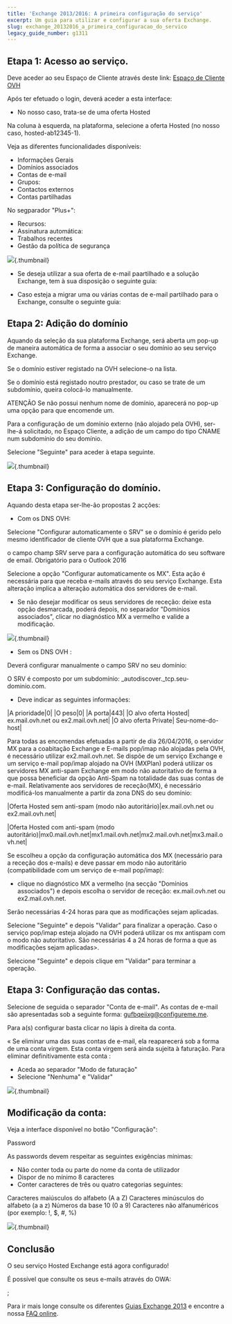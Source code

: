```yaml
---
title: 'Exchange 2013/2016: A primeira configuração do serviço'
excerpt: Um guia para utilizar e configurar a sua oferta Exchange.
slug: exchange_20132016_a_primeira_configuracao_do_servico
legacy_guide_number: g1311
---
```



## Etapa 1: Acesso ao serviço.
Deve aceder ao seu Espaço de Cliente através deste link: [Espaço de Cliente OVH](https://www.ovh.com/manager/web/login.html)

Após ter efetuado o login, deverá aceder a esta interface:

* No nosso caso, trata-se de uma oferta Hosted

Na coluna à esquerda, na plataforma, selecione a oferta Hosted (no nosso caso, hosted-ab12345-1).

Veja as diferentes funcionalidades disponíveis:


- Informações Gerais
- Domínios associados
- Contas de e-mail
- Grupos: []({legacy}1258)
- Contactos externos
- Contas partilhadas


No segparador "Plus+":


- Recursos: []({legacy}1325)
- Assinatura automática: []({legacy}1330)
- Trabalhos recentes
- Gestão da política de segurança



![](images/img_3840.jpg){.thumbnail}

- Se deseja utilizar a sua oferta de e-mail paartilhado e a solução Exchange, tem à sua disposição o seguinte guia:

[]({legacy}1221)

- Caso esteja a migrar uma ou várias contas de e-mail partilhado para o Exchange, consulte o seguinte guia:

[]({legacy}2089)



## Etapa 2: Adição do domínio
Aquando da seleção da sua plataforma Exchange, será aberta um pop-up de maneira automática de forma a associar o seu domínio ao seu serviço Exchange.

Se o domínio estiver registado na OVH selecione-o na lista.

Se o domínio está registado noutro prestador, ou caso se trate de um subdomínio, queira colocá-lo manualmente.

ATENÇÃO
Se não possui nenhum nome de domínio, aparecerá no pop-up uma opção para que encomende um.

Para a configuração de um domínio externo (não alojado pela OVH), ser-lhe-á solicitado, no Espaço Cliente, a adição de um campo do tipo CNAME num subdomínio do seu domínio.

[]({legacy}1519)

Selecione "Seguinte" para aceder à etapa seguinte.

![](images/img_3842.jpg){.thumbnail}


## Etapa 3: Configuração do domínio.
Aquando desta etapa ser-lhe-ão propostas 2 acções:


- Com os DNS OVH:


Selecione "Configurar automaticamente o SRV" se o domínio é gerido pelo mesmo identificador de cliente OVH que a sua plataforma Exchange.

o campo champ SRV serve para a configuração automática do seu software de email. Obrigatório para o Outlook 2016

Selecione a opção "Configurar automaticamente os MX". Esta ação é necessária para que receba e-mails através do seu serviço Exchange. Esta alteração implica a alteração automática dos servidores de e-mail.


- Se não desejar modificar os seus servidores de receção: deixe esta opção desmarcada, poderá depois, no separador "Domínios associados", clicar no diagnóstico MX a vermelho e valide a modificação.



![](images/img_3843.jpg){.thumbnail}

- Sem os DNS OVH :


Deverá configurar manualmente o campo SRV no seu domínio:

O SRV é composto por um subdomínio: _autodiscover._tcp.seu-dominio.com.


- Deve indicar as seguintes informações:


|A prioridade|0|
|O peso|0|
|A porta|443|
|O alvo oferta Hosted| ex.mail.ovh.net ou ex2.mail.ovh.net|
|O alvo oferta Private| Seu-nome-do-host|


Para todas as encomendas efetuadas a partir de dia 26/04/2016, o servidor MX para a coabitação Exchange e E-mails pop/imap não alojadas pela OVH, é necessário utilizar ex2.mail.ovh.net.
Se dispõe de um serviço Exchange e um serviço e-mail pop/imap alojado na OVH (MXPlan) poderá utilizar os servidores MX anti-spam Exchange em modo não autoritativo de forma a que possa beneficiar da opção Anti-Spam na totalidade das suas contas de e-mail.
Relativamente aos servidores de receção(MX), é necessário modificá-los manualmente a partir da zona DNS do seu domínio: 

|Oferta Hosted sem anti-spam (modo não autoritário)|ex.mail.ovh.net ou ex2.mail.ovh.net|


|Oferta Hosted com anti-spam (modo autoritário)|mx0.mail.ovh.net|mx1.mail.ovh.net|mx2.mail.ovh.net|mx3.mail.ovh.net|

Se escolheu a opção da configuração automática dos MX (necessário para a receção dos e-mails) e deve passar em modo não autoritário (compatibilidade com um serviço de e-mail pop/imap):


- clique no diagnóstico MX a vermelho (na secção "Domínios associados") e depois escolha o servidor de receção: ex.mail.ovh.net ou ex2.mail.ovh.net.

Serão necessárias 4-24 horas para que as modificações sejam aplicadas.


Selecione "Seguinte" e depois "Validar" para finalizar a operação.
Caso o serviço pop/imap esteja alojado na OVH poderá utilizar os mx antispam com o modo não autoritativo.
São necessárias 4 a 24 horas de forma a que as modificações sejam aplicadas>.

Selecione "Seguinte" e depois clique em "Validar" para terminar a operação.


## Etapa 3: Configuração das contas.
Selecione de seguida o separador "Conta de e-mail". As contas de e-mail são apresentadas sob a seguinte forma: gufbqeiixg@configureme.me.

Para a(s) configurar basta clicar no lápis à direita da conta.

« Se eliminar uma das suas contas de e-mail, ela reaparecerá sob a forma de uma conta virgem. Esta conta virgem será ainda sujeita à faturação.
Para eliminar definitivamente esta conta :


- Aceda ao separador "Modo de faturação"
- Selecione "Nenhuma" e "Validar"



![](images/img_3845.jpg){.thumbnail}

## Modificação da conta:
Veja a interface disponível no botão "Configuração":

Password

As passwords devem respeitar as seguintes exigências mínimas:


- Não conter toda ou parte do nome da conta de utilizador
- Dispor de no mínimo 8 caracteres
- Conter caracteres de três ou quatro categorias seguintes:


Caracteres maiúsculos do alfabeto (A a Z)
Caracteres minúsculos do alfabeto (a a z)
Números da base 10 (0 a 9)
Caracteres não alfanuméricos (por exemplo: !, $, #, %)

![](images/img_4131.jpg){.thumbnail}


## Conclusão
O seu serviço Hosted Exchange está agora configurado!

 É possível que consulte os seus e-mails através do OWA:

[]({legacy}1522) ; []({legacy}1918)

Para ir mais longe consulte os diferentes [Guias Exchange 2013](https://www.ovh.pt/emails/hosted-exchange/guias/) e encontre a nossa [FAQ online](https://www.ovh.pt/emails/hosted-exchange/faq/).


